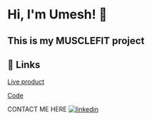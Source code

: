 # Hi, I'm Umesh! 👋


## This is my MUSCLEFIT project



## 🔗 Links

[Live product](https://umeshdhariwal.github.io/MUSCLEFIT/) 

[Code](https://github.com/UmeshDhariwal/MUSCLEFIT) 


CONTACT ME HERE [![linkedin](https://img.shields.io/badge/linkedin-0A66C2?style=for-the-badge&logo=linkedin&logoColor=white)](https://www.linkedin.com/in/umesh-dhariwal-1724292b8/)



